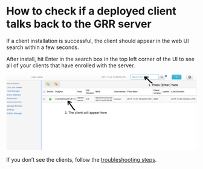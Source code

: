 # How to check if a deployed client talks back to the GRR server

If a client installation is successful, the client should appear in the web UI search within a
few seconds.

After install, hit Enter in the search box in the top left corner of the
UI to see all of your clients that have enrolled with the server.

![Screenshot](../images/how_to_check_if_client_talks_back.png)

If you
don’t see the clients, follow the [troubleshooting
steps](troubleshooting.md).
